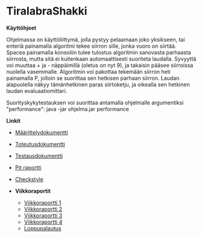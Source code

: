 # TiralabraShakki

**Käyttöhjeet**

Ohjelmassa on käyttöliittymä, jolla pystyy pelaamaan joko yksikseen, tai enteriä painamalla algoritmi tekee siirron sille, jonka vuoro on siirtää. Spacea painamalla konsoliin tulee tulostus algoritmin sanovasta parhaasta siirrosta, mutta sitä ei kuitenkaan automaattisesti suoriteta laudalla. Syvyyttä voi muuttaa + ja - näppäimillä (oletus on nyt 9), ja takaisin pääsee siirroissa nuolella vasemmalle. Algoritmin voi pakottaa tekemään siirron heti painamalla P, jolloin se suorittaa sen hetkisen parhaan siirron. Laudan alapuolella näkyy tämänhetkinen paras siirtoketju, ja oikealla sen hetkinen laudan evaluaatiomittari.

Suorityskykytestauksen voi suorittaa antamalla ohjelmalle argumentiksi "performance":
java -jar ohjelma.jar performance


**Linkit**
* [Määrittelydokumentti](Dokumentaatio/Määrittelydokumentti.md)
* [Toteutusdokumentti](Dokumentaatio/Toteutusdokumentti.md)
* [Testausdokumentti](Dokumentaatio/Testausdokumentti.md)
* [Pit raportti](https://kapistelijajami.github.io/TiralabraShakki/Dokumentaatio/Pit%20raportti/)
* [Checkstyle](https://kapistelijajami.github.io/TiralabraShakki/Dokumentaatio/Checkstyle/checkstyle.html)

* **Viikkoraportit**
	* [Viikkoraportti 1](Dokumentaatio/Viikkoraportti%201.md)
	* [Viikkoraportti 2](Dokumentaatio/Viikkoraportti%202.md)
	* [Viikkoraportti 3](Dokumentaatio/Viikkoraportti%203.md)
	* [Viikkoraportti 4](Dokumentaatio/Viikkoraportti%204.md)
	* [Loppupalautus](Dokumentaatio/Loppupalautus.md)
